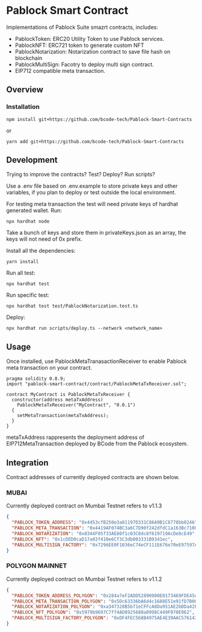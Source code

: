 <!-- <img src="https://www.pablock.it/wp-content/uploads/2021/05/cropped-logoBCode_bianco-1.png" alt=""Pablock" height="40px"> -->

# Pablock Smart Contract

Implementations of Pablock Suite smazrt contracts, includes:

- PablockToken: ERC20 Utility Token to use Pablock services.
- PablockNFT: ERC721 token to generate custom NFT
- PablockNotarization: Notarization contract to save file hash on blockchain
- PablockMultiSign: Facotry to deploy multi sign contract.
- EIP712 compatible meta transaction.

## Overview

### Installation

```console
npm install git+https://github.com/bcode-tech/Pablock-Smart-Contracts
```

or

```console
yarn add git+https://github.com/bcode-tech/Pablock-Smart-Contracts
```

## Development

Trying to improve the contracts? Test? Deploy? Run scripts?

Use a .env file based on .env.example to store private keys and other variables, if you plan to deploy or test outside the local environment.

For testing meta transaction the test will need private keys of hardhat
generated wallet. Run:

```console
npx hardhat node
```

Take a bunch of keys and store them in privateKeys.json as an array, the keys
will not need of 0x prefix.

Install all the dependencies:

```console
yarn install
```

Run all test:

```console
npx hardhat test
```

Run specific test:

```console
npx hardhat test test/PablockNotarization.test.ts
```

Deploy:

```console
npx hardhat run scripts/deploy.ts --network <network_name>
```

## Usage

Once installed, use PablockMetaTranasactionReceiver to enable Pablock meta
transaction on your contract.

```solidity
pragma solidity 0.8.9;
import "pablock-smart-contract/contract/PablockMetaTxReceiver.sol";

contract MyContract is PablockMetaTxReceiver {
  constructor(address metaTxAddress)
    PablockMetaTxReceiver("MyContract", "0.0.1")
  {
    setMetaTransaction(metaTxAddress);
  }
}

```

metaTxAddress rappresents the deployment address of EIP712MetaTransaction
deployed by BCode from the Pablock ecosystem.

## Integration

Contract addresses of currently deployed contracts are shown below.

### MUBAI

Currently deployed contract on Mumbai Testnet refers to v1.1.3

```json
{
  "PABLOCK_TOKEN_ADDRESS": "0x4453cfB250e3a81197D331C86A9B1C8778bb0246",
  "PABLOCK_META_TRANSACTION": "0x4419AF074BC3a6C7D90f242dfdC1a163Bc710091",
  "PABLOCK_NOTARIZATION": "0x8344F05f33AE80f1c03C8dc8f619719AcDe8cE49",
  "PABLOCK_NFT": "0x1cDED0caD17a03f410e6Cf3C3db003331B9341ec",
  "PABLOCK_MULTISIGN_FACTORY": "0x7296EE0F1036eC74eCF111E676e70eE97597A7d1"
}
```

### POLYGON MAINNET

Currently deployed contract on Mumbai Testnet refers to v1.1.2

```json
{
  "PABLOCK_TOKEN_ADDRESS_POLYGON": "0x284a7eF2ADD52890980E0173469FDE45d172bABD",
  "PABLOCK_META_TRANSACTION_POLYGON": "0x5Dc63336bA6d4c1688E51e91fD7B002FC58C2dc9",
  "PABLOCK_NOTARIZATION_POLYGON": "0xa347328B5b71eCFFcA8Da951AE2bDDa42F32066D",
  "PABLOCK_NFT_POLYGON": "0x5979b9697C7ff4AD8925680a0998C449F070E962",
  "PABLOCK_MULTISIGN_FACTORY_POLYGON": "0xDF4FEC568B4975AE4E39AAC576143d0E86dd2e1A"
}
```
